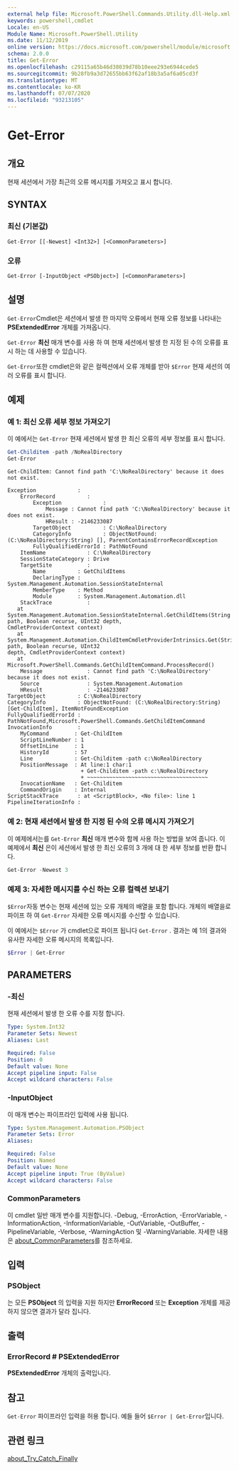 ```yaml
---
external help file: Microsoft.PowerShell.Commands.Utility.dll-Help.xml
keywords: powershell,cmdlet
Locale: en-US
Module Name: Microsoft.PowerShell.Utility
ms.date: 11/12/2019
online version: https://docs.microsoft.com/powershell/module/microsoft.powershell.utility/get-error?view=powershell-7.1&WT.mc_id=ps-gethelp
schema: 2.0.0
title: Get-Error
ms.openlocfilehash: c29115a65b46d38039d78b10eee293e6944cede5
ms.sourcegitcommit: 9b28fb9a3d72655bb63f62af18b3a5af6a05cd3f
ms.translationtype: MT
ms.contentlocale: ko-KR
ms.lasthandoff: 07/07/2020
ms.locfileid: "93213105"
---
```

# Get-Error

## 개요

현재 세션에서 가장 최근의 오류 메시지를 가져오고 표시 합니다.

## SYNTAX

### 최신 (기본값)

```
Get-Error [[-Newest] <Int32>] [<CommonParameters>]
```

### 오류

```
Get-Error [-InputObject <PSObject>] [<CommonParameters>]
```

## 설명

`Get-Error`Cmdlet은 세션에서 발생 한 마지막 오류에서 현재 오류 정보를 나타내는 **PSExtendedError** 개체를 가져옵니다.

`Get-Error` **최신** 매개 변수를 사용 하 여 현재 세션에서 발생 한 지정 된 수의 오류를 표시 하는 데 사용할 수 있습니다.

`Get-Error`또한 cmdlet은와 같은 컬렉션에서 오류 개체를 받아 `$Error` 현재 세션의 여러 오류를 표시 합니다.

## 예제

### 예 1: 최신 오류 세부 정보 가져오기

이 예에서는 `Get-Error` 현재 세션에서 발생 한 최신 오류의 세부 정보를 표시 합니다.

```powershell
Get-Childitem -path /NoRealDirectory
Get-Error
```

```
Get-ChildItem: Cannot find path 'C:\NoRealDirectory' because it does not exist.

Exception             :
    ErrorRecord          :
        Exception             :
            Message : Cannot find path 'C:\NoRealDirectory' because it does not exist.
            HResult : -2146233087
        TargetObject          : C:\NoRealDirectory
        CategoryInfo          : ObjectNotFound: (C:\NoRealDirectory:String) [], ParentContainsErrorRecordException
        FullyQualifiedErrorId : PathNotFound
    ItemName             : C:\NoRealDirectory
    SessionStateCategory : Drive
    TargetSite           :
        Name          : GetChildItems
        DeclaringType : System.Management.Automation.SessionStateInternal
        MemberType    : Method
        Module        : System.Management.Automation.dll
    StackTrace           :
   at System.Management.Automation.SessionStateInternal.GetChildItems(String path, Boolean recurse, UInt32 depth,
CmdletProviderContext context)
   at System.Management.Automation.ChildItemCmdletProviderIntrinsics.Get(String path, Boolean recurse, UInt32
depth, CmdletProviderContext context)
   at Microsoft.PowerShell.Commands.GetChildItemCommand.ProcessRecord()
    Message              : Cannot find path 'C:\NoRealDirectory' because it does not exist.
    Source               : System.Management.Automation
    HResult              : -2146233087
TargetObject          : C:\NoRealDirectory
CategoryInfo          : ObjectNotFound: (C:\NoRealDirectory:String) [Get-ChildItem], ItemNotFoundException
FullyQualifiedErrorId : PathNotFound,Microsoft.PowerShell.Commands.GetChildItemCommand
InvocationInfo        :
    MyCommand        : Get-ChildItem
    ScriptLineNumber : 1
    OffsetInLine     : 1
    HistoryId        : 57
    Line             : Get-Childitem -path c:\NoRealDirectory
    PositionMessage  : At line:1 char:1
                       + Get-Childitem -path c:\NoRealDirectory
                       + ~~~~~~~~~~~~~~~~~~~~~~~~~~~~~~~~~~~~~~
    InvocationName   : Get-Childitem
    CommandOrigin    : Internal
ScriptStackTrace      : at <ScriptBlock>, <No file>: line 1
PipelineIterationInfo :
```

### 예 2: 현재 세션에서 발생 한 지정 된 수의 오류 메시지 가져오기

이 예제에서는를 `Get-Error` **최신** 매개 변수와 함께 사용 하는 방법을 보여 줍니다. 이 예제에서 **최신** 은이 세션에서 발생 한 최신 오류의 3 개에 대 한 세부 정보를 반환 합니다.

```powershell
Get-Error -Newest 3
```

### 예제 3: 자세한 메시지를 수신 하는 오류 컬렉션 보내기

`$Error`자동 변수는 현재 세션에 있는 오류 개체의 배열을 포함 합니다. 개체의 배열을로 파이프 하 여 `Get-Error` 자세한 오류 메시지를 수신할 수 있습니다.

이 예에서는 `$Error` 가 cmdlet으로 파이프 됩니다 `Get-Error` . 결과는 예 1의 결과와 유사한 자세한 오류 메시지의 목록입니다.

```powershell
$Error | Get-Error
```

## PARAMETERS

### -최신

현재 세션에서 발생 한 오류 수를 지정 합니다.

```yaml
Type: System.Int32
Parameter Sets: Newest
Aliases: Last

Required: False
Position: 0
Default value: None
Accept pipeline input: False
Accept wildcard characters: False
```

### -InputObject

이 매개 변수는 파이프라인 입력에 사용 됩니다.

```yaml
Type: System.Management.Automation.PSObject
Parameter Sets: Error
Aliases:

Required: False
Position: Named
Default value: None
Accept pipeline input: True (ByValue)
Accept wildcard characters: False
```

### CommonParameters

이 cmdlet 일반 매개 변수를 지원합니다. -Debug, -ErrorAction, -ErrorVariable, -InformationAction, -InformationVariable, -OutVariable, -OutBuffer, -PipelineVariable, -Verbose, -WarningAction 및 -WarningVariable. 자세한 내용은 [about_CommonParameters](https://go.microsoft.com/fwlink/?LinkID=113216)를 참조하세요.

## 입력

### PSObject

는 모든 **PSObject** 의 입력을 지원 하지만 **ErrorRecord** 또는 **Exception** 개체를 제공 하지 않으면 결과가 달라 집니다.

## 출력

### ErrorRecord # PSExtendedError

**PSExtendedError** 개체의 출력입니다.

## 참고

`Get-Error` 파이프라인 입력을 허용 합니다. 예들 들어 `$Error | Get-Error`입니다.

## 관련 링크

[about_Try_Catch_Finally](../Microsoft.PowerShell.Core/About/about_Try_Catch_Finally.md)
